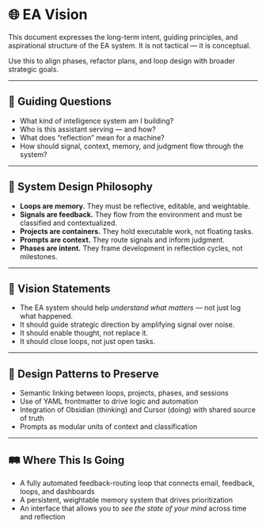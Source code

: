 
# 🌐 EA Vision

This document expresses the long-term intent, guiding principles, and aspirational structure of the EA system. It is not tactical — it is conceptual.

Use this to align phases, refactor plans, and loop design with broader strategic goals.

---

## 🔭 Guiding Questions

- What kind of intelligence system am I building?
- Who is this assistant serving — and how?
- What does “reflection” mean for a machine?
- How should signal, context, memory, and judgment flow through the system?

---

## 🧠 System Design Philosophy

- **Loops are memory.** They must be reflective, editable, and weightable.
- **Signals are feedback.** They flow from the environment and must be classified and contextualized.
- **Projects are containers.** They hold executable work, not floating tasks.
- **Prompts are context.** They route signals and inform judgment.
- **Phases are intent.** They frame development in reflection cycles, not milestones.

---

## 🎯 Vision Statements

- The EA system should help *understand what matters* — not just log what happened.
- It should guide strategic direction by amplifying signal over noise.
- It should enable thought, not replace it.
- It should close loops, not just open tasks.

---

## 🧬 Design Patterns to Preserve

- Semantic linking between loops, projects, phases, and sessions
- Use of YAML frontmatter to drive logic and automation
- Integration of Obsidian (thinking) and Cursor (doing) with shared source of truth
- Prompts as modular units of context and classification

---

## 🛤 Where This Is Going

- A fully automated feedback-routing loop that connects email, feedback, loops, and dashboards
- A persistent, weightable memory system that drives prioritization
- An interface that allows you to *see the state of your mind* across time and reflection
